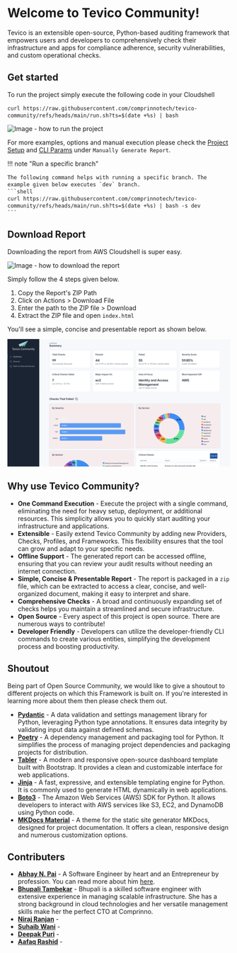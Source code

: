 # Welcome to Tevico Community!

Tevico is an extensible open-source, Python-based auditing framework that empowers users and developers to comprehensively check their infrastructure and apps for compliance adherence, security vulnerabilities, and custom operational checks.

## Get started

To run the project simply execute the following code in your Cloudshell

```shell
curl https://raw.githubusercontent.com/comprinnotech/tevico-community/refs/heads/main/run.sh?ts=$(date +%s) | bash
```

![Image - how to run the project](assets/how-to-run-project.gif)

For more examples, options and manual execution please check the [Project Setup](project-setup.md) and [CLI Params](cli-params.md) under `Manually Generate Report`.

!!! note "Run a specific branch"

    The following command helps with running a specific branch. The example given below executes `dev` branch.
    ```shell
    curl https://raw.githubusercontent.com/comprinnotech/tevico-community/refs/heads/main/run.sh?ts=$(date +%s) | bash -s dev
    ```

## Download Report

Downloading the report from AWS Cloudshell is super easy.

![Image - how to download the report](assets/download-report.gif)

Simply follow the 4 steps given below.

1. Copy the Report's ZIP Path
2. Click on Actions > Download File
3. Enter the path to the ZIP file > Download
4. Extract the ZIP file and open `index.html`

You'll see a simple, concise and presentable report as shown below.

![Image - report snapshot](assets/report-snapshot.png)

## Why use Tevico Community?

* **One Command Execution** - Execute the project with a single command, eliminating the need for heavy setup, deployment, or additional resources. This simplicity allows you to quickly start auditing your infrastructure and applications.
* **Extensible** - Easily extend Tevico Community by adding new Providers, Checks, Profiles, and Frameworks. This flexibility ensures that the tool can grow and adapt to your specific needs.
* **Offline Support** - The generated report can be accessed offline, ensuring that you can review your audit results without needing an internet connection.
* **Simple, Concise & Presentable Report** - The report is packaged in a `zip` file, which can be extracted to access a clear, concise, and well-organized document, making it easy to interpret and share.
* **Comprehensive Checks** - A broad and continuously expanding set of checks helps you maintain a streamlined and secure infrastructure.
* **Open Source** - Every aspect of this project is open source. There are numerous ways to contribute!
* **Developer Friendly** - Developers can utilize the developer-friendly CLI commands to create various entities, simplifying the development process and boosting productivity.


## Shoutout

Being part of Open Source Community, we would like to give a shoutout to different projects on which this Framework is built on. If you're interested in learning more about them then please check them out.

* **[Pydantic](https://docs.pydantic.dev/latest/)** - A data validation and settings management library for Python, leveraging Python type annotations. It ensures data integrity by validating input data against defined schemas.
* **[Poetry](https://python-poetry.org/)** - A dependency management and packaging tool for Python. It simplifies the process of managing project dependencies and packaging projects for distribution.
* **[Tabler](https://tabler.io/admin-template)** - A modern and responsive open-source dashboard template built with Bootstrap. It provides a clean and customizable interface for web applications.
* **[Jinja](https://jinja.palletsprojects.com/en/stable/)** - A fast, expressive, and extensible templating engine for Python. It is commonly used to generate HTML dynamically in web applications.
* **[Boto3](https://boto3.amazonaws.com/v1/documentation/api/latest/index.html)** - The Amazon Web Services (AWS) SDK for Python. It allows developers to interact with AWS services like S3, EC2, and DynamoDB using Python code.
* **[MKDocs Material](https://squidfunk.github.io/mkdocs-material/)** - A theme for the static site generator MKDocs, designed for project documentation. It offers a clean, responsive design and numerous customization options.

## Contributers

* **[Abhay N. Pai](https://github.com/abhaynpai)** - A Software Engineer by heart and an Entrepreneur by profession. You can read more about him [here](https://abhaypai.com).
* **[Bhupali Tambekar](https://www.linkedin.com/in/bhupali-tambekar-627343a3/)** - Bhupali is a skilled software engineer with extensive experience in managing scalable infrastructure. She has a strong background in cloud technologies and her versatile management skills make her the perfect CTO at Comprinno.
* **[Niraj Ranjan]()** -
* **[Suhaib Wani]()** -
* **[Deepak Puri]()** -
* **[Aafaq Rashid]()** -